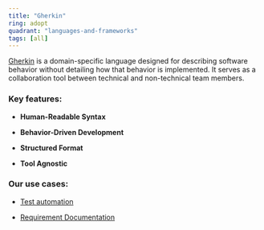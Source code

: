 ```yaml
---
title: "Gherkin"
ring: adopt
quadrant: "languages-and-frameworks"
tags: [all]
---
```


[Gherkin](https://cucumber.io/docs/gherkin/reference/) is a domain-specific language designed for describing software behavior without detailing how that behavior is implemented. It serves as a collaboration tool between technical and non-technical team members.

### Key features:

- **Human-Readable Syntax**

- **Behavior-Driven Development**

- **Structured Format**

- **Tool Agnostic**

### Our use cases:

- [Test automation](https://github.com/pagopa/idpay-functional-testing)

- [Requirement Documentation](https://pagopa.github.io/idpay-functional-testing/)